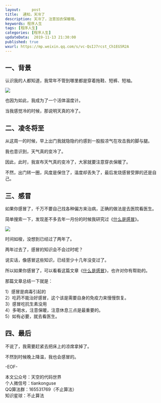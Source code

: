 ```yaml
---   
layout:     post  
title:  通知，天冷了  
description: 天冷了，注意加衣保暖哦。  
keywords: 程序人生  
tags: [程序人生]    
categories: [程序人生]  
updateData:  2019-11-13 21:30:00  
published: true  
wxurl: https://mp.weixin.qq.com/s/vc-QsIJ7rcst_Ch1EG5R2A  
---  
```



## 一、背景  


认识我的人都知道，我常年不管到哪里都是穿着拖鞋、短裤、短袖。  


![](//res2019.tiankonguse.com/images/2019/11/13/001.jpg)  


也因为如此，我成为了一个活体温度计。  


当我感觉冷的时候，那说明天真的冷了。  


## 二、凌冬将至  


从这周一的时候，早上出门我就隐隐约约感到一股股凉气在攻击我的脚与腿。  


我也意识到，天气真的变冷了。  


因此，此时，我宣布天气真的变冷了，大家就要注意穿衣保暖了。  


不然，出门转一圈，风度是保住了，温度却丢失了，最后发烧感冒受罪的还是自己。  


## 三、感冒  


如果你感冒了，千万不要自己找各种偏方来治病，正确的做法是去医院看医生。  


简单搜索一下，发现差不多去年一月份的时候我研究过《[什么是感冒](https://mp.weixin.qq.com/s/IkLThwn90MdaGX0blRUtkg)》。  


![](//res2019.tiankonguse.com/images/2019/11/13/002.png)  


时间如梭，没想到已经过了两年了。  


两年过去了，感冒的知识会不会过时呢？  


说实话，像感冒这些知识，已经至少十几年没变过了。  


所以如果你感冒了，可以看看这篇文章《[什么是感冒](https://mp.weixin.qq.com/s/IkLThwn90MdaGX0blRUtkg)》，也许对你有帮助的。  


那篇文章总结一下就是：  

1）感冒是病毒引起的  
2）吃药不能治好感冒，这个该是需要自身的免疫力来慢慢恢复。  
3）感冒吃抗生素没用  
4）多喝水，注意保暖，注意休息三点是最重要的。  
5）如有必要，就去看医生。  


## 四、最后  


不说了，我需要赶紧去把床上的凉席拿掉了。  


不然到时候晚上降温，我也会感冒的。  



-EOF-  


本文公众号：天空的代码世界  
个人微信号：tiankonguse  
QQ算法群：165531769（不止算法）  
知识星球：不止算法  

